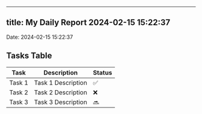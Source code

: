 
---
title: My Daily Report 2024-02-15 15:22:37
---

Date: 2024-02-15 15:22:37

## Tasks Table

| Task | Description | Status |
|------|-------------|--------|
| Task 1 | Task 1 Description | ✅ |
| Task 2 | Task 2 Description | ❌ |
| Task 3 | Task 3 Description | 🔜 |
